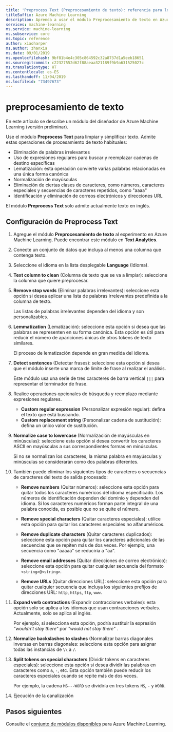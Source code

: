 ```yaml
---
title: 'Preprocess Text (Preprocesamiento de texto): referencia para los módulos'
titleSuffix: Azure Machine Learning
description: Aprenda a usar el módulo Preprocesamiento de texto en Azure Machine Learning para limpiar y simplificar texto.
services: machine-learning
ms.service: machine-learning
ms.subservice: core
ms.topic: reference
author: xiaoharper
ms.author: zhanxia
ms.date: 09/01/2019
ms.openlocfilehash: 9bf81b4e4c305c864592c32a8737d1a5eeb18651
ms.sourcegitcommit: c22327552d62f88aeaa321189f9b9a631525027c
ms.translationtype: HT
ms.contentlocale: es-ES
ms.lasthandoff: 11/04/2019
ms.locfileid: "73497673"
---
```

# <a name="preprocess-text"></a>preprocesamiento de texto

En este artículo se describe un módulo del diseñador de Azure Machine Learning (versión preliminar).

Use el módulo **Preprocess Text** para limpiar y simplificar texto. Admite estas operaciones de procesamiento de texto habituales:

* Eliminación de palabras irrelevantes
* Uso de expresiones regulares para buscar y reemplazar cadenas de destino específicas
* Lematización: esta operación convierte varias palabras relacionadas en una única forma canónica
* Normalización de mayúsculas
* Eliminación de ciertas clases de caracteres, como números, caracteres especiales y secuencias de caracteres repetidos, como "aaaa"
* Identificación y eliminación de correos electrónicos y direcciones URL

El módulo **Preprocess Text** solo admite actualmente texto en inglés.

## <a name="configure-text-preprocessing"></a>Configuración de Preprocess Text  

1.  Agregue el módulo **Preprocesamiento de texto** al experimento en Azure Machine Learning. Puede encontrar este módulo en **Text Analytics**.

1. Conecte un conjunto de datos que incluya al menos una columna que contenga texto.

1. Seleccione el idioma en la lista desplegable **Language** (Idioma).

1. **Text column to clean** (Columna de texto que se va a limpiar): seleccione la columna que quiere preprocesar.

1. **Remove stop words** (Eliminar palabras irrelevantes): seleccione esta opción si desea aplicar una lista de palabras irrelevantes predefinida a la columna de texto. 

    Las listas de palabras irrelevantes dependen del idioma y son personalizables.

1. **Lemmatization** (Lematización): seleccione esta opción si desea que las palabras se representen en su forma canónica. Esta opción es útil para reducir el número de apariciones únicas de otros tokens de texto similares.

    El proceso de lematización depende en gran medida del idioma.

1. **Detect sentences** (Detectar frases): seleccione esta opción si desea que el módulo inserte una marca de límite de frase al realizar el análisis.

    Este módulo usa una serie de tres caracteres de barra vertical `|||` para representar el terminador de frase.

1. Realice operaciones opcionales de búsqueda y reemplazo mediante expresiones regulares.

    * **Custom regular expression** (Personalizar expresión regular): defina el texto que está buscando.
    * **Custom replacement string** (Personalizar cadena de sustitución): defina un único valor de sustitución.

1. **Normalize case to lowercase** (Normalización de mayúsculas en minúsculas): seleccione esta opción si desea convertir los caracteres ASCII en mayúsculas a sus correspondientes formas en minúsculas.

    Si no se normalizan los caracteres, la misma palabra en mayúsculas y minúsculas se considerarán como dos palabras diferentes.

1. También puede eliminar los siguientes tipos de caracteres o secuencias de caracteres del texto de salida procesado:

    * **Remove numbers** (Quitar números): seleccione esta opción para quitar todos los caracteres numéricos del idioma especificado. Los números de identificación dependen del dominio y dependen del idioma. Si los caracteres numéricos forman parte integral de una palabra conocida, es posible que no se quite el número.
    
    * **Remove special characters** (Quitar caracteres especiales): utilice esta opción para quitar los caracteres especiales no alfanuméricos.
    
    * **Remove duplicate characters** (Quitar caracteres duplicados): seleccione esta opción para quitar los caracteres adicionales de las secuencias que se repiten más de dos veces. Por ejemplo, una secuencia como "aaaaa" se reduciría a "aa".
    
    * **Remove email addresses** (Quitar direcciones de correo electrónico): seleccione esta opción para quitar cualquier secuencia del formato `<string>@<string>`.  
    * **Remove URLs** (Quitar direcciones URL): seleccione esta opción para quitar cualquier secuencia que incluya los siguientes prefijos de direcciones URL: `http`, `https`, `ftp`, `www`.
    
1. **Expand verb contractions** (Expandir contracciones verbales): esta opción solo se aplica a los idiomas que usan contracciones verbales. Actualmente, solo se aplica al inglés. 

    Por ejemplo, si selecciona esta opción, podría sustituir la expresión *"wouldn't stay there"* por *"would not stay there"* .

1. **Normalize backslashes to slashes** (Normalizar barras diagonales inversas en barras diagonales: seleccione esta opción para asignar todas las instancias de `\\` a `/`.

1. **Split tokens on special characters** (Dividir tokens en caracteres especiales): seleccione esta opción si desea dividir las palabras en caracteres como `&`, `-`, etc. Esta opción también puede reducir los caracteres especiales cuando se repite más de dos veces. 

    Por ejemplo, la cadena `MS---WORD` se dividiría en tres tokens `MS`, `-` y `WORD`.

1. Ejecución de la canalización

## <a name="next-steps"></a>Pasos siguientes

Consulte el [conjunto de módulos disponibles](module-reference.md) para Azure Machine Learning. 